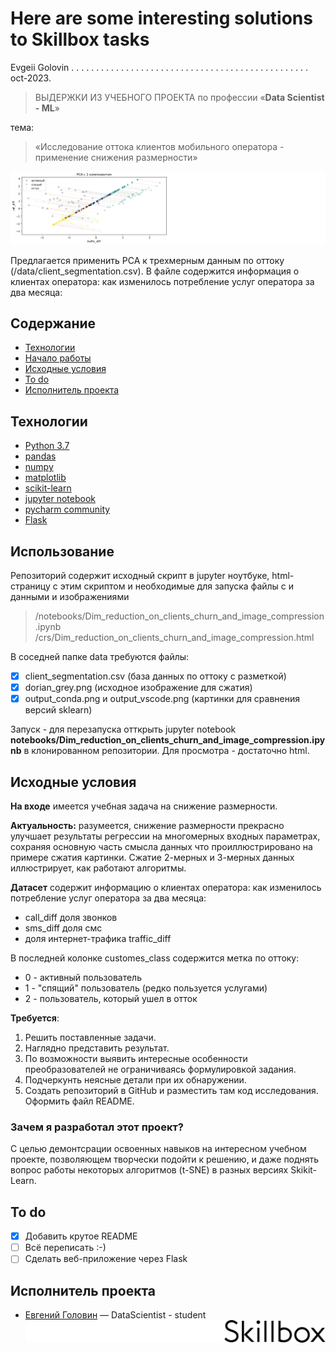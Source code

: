 # Here are some interesting solutions to Skillbox tasks

Evgeii Golovin  . . . . . . . . . . . . . . . . . . . . . . . . . . . . . . . . . . . . . . . . . . . . . . . .  oct-2023.

> ВЫДЕРЖКИ ИЗ УЧЕБНОГО ПРОЕКТА
>  по профессии   «**Data Scientist - ML**»

тема:
> «Исследование оттока клиентов мобильного оператора - применение снижения размерности»

![иллюстрация pca из моего скрипта](/crs/templates/pca_1.png )

Предлагается применить PCA к трехмерным данным по оттоку (/data/client_segmentation.csv). В файле содержится информация о клиентах оператора: как изменилось потребление услуг оператора за два месяца:

## Содержание
- [Технологии](#технологии)
- [Начало работы](#использование)
- [Исходные условия](#исходные-условия)
- [To do](#to-do)
- [Исполнитель проекта](#исполнитель-проекта)

## Технологии
- [Python 3.7](https://www.python.org/downloads/release/python-370/)
- [pandas](https://www.pandas.pydata.org/)
- [numpy](https://www.numpy.org/)
- [matplotlib](https://www.matplotlib.org/)
- [scikit-learn](https://www.scikit-learn.org/stable/)
- [jupyter notebook](https://www.jupyter.org/)
- [pycharm community](https://www.jetbrains.com/pycharm/)
- [Flask](https://www.dashboard.render.com/)

## Использование

Репозиторий содержит исходный скрипт в jupyter ноутбуке, html-страницу c этим скриптом и необходимые для запуска файлы с и данными и изображениями

> /notebooks/Dim_reduction_on_clients_churn_and_image_compression.ipynb
> /crs/Dim_reduction_on_clients_churn_and_image_compression.html

В соседней папке data требуются файлы:
- [x] client_segmentation.csv (база данных по оттоку с разметкой)
- [x] dorian_grey.png (исходное изображение для сжатия)
- [x] output_conda.png и output_vscode.png (картинки для сравнения версий sklearn) 

Запуск - для перезапуска отткрыть jupyter notebook **notebooks/Dim_reduction_on_clients_churn_and_image_compression.ipynb** в клонированном репозитории.
Для просмотра - достаточно html.

## Исходные условия

**На входе** имеется учебная задача на снижение размерности.

**Актуальность:** разумеется, снижение размерности прекрасно улучшает результаты регрессии на многомерных входных параметрах, сохраняя основную часть смысла данных что проиллюстрировано на примере сжатия картинки. Сжатие 2-мерных и 3-мерных данных иллюстрирует, как работают алгоритмы.

**Датасет** содержит информацию о клиентах оператора: как изменилось потребление услуг оператора за два месяца:
- call_diff доля звонков
- sms_diff доля смс
- доля интернет-трафика traffic_diff

В последней колонке customes_class содержится метка по оттоку:
- 0 - активный пользователь
- 1 - "спящий" пользователь (редко пользуется услугами)
- 2 - пользователь, который ушел в отток

**Требуется**:

 1. Решить поставленные задачи.
 2. Наглядно представить результат.
 3. По возможности выявить интересные особенности преобразователей не ограничиваясь формулировкой задания.
 4. Подчеркунть неясные детали при их обнаружении.
 5. Создать репозиторий в GitHub и разместить там код исследования. Оформить файл README.

### Зачем я разработал этот проект?
С целью демонтсрации освоенных навыков на интересном учебном проекте, позволяющем творчески подойти к решению, и даже поднять вопрос работы некоторых алгоритмов (t-SNE) в разных версиях Skikit-Learn.

## To do
- [x] Добавить крутое README
- [ ] Всё переписать :-)
- [ ] Cделать веб-приложение через Flask

## Исполнитель проекта

- [Евгений Головин]([golovin1410@gmail.com](mailto:golovin1410@gmail.com)) — DataScientist - student
![логотип Skillbox](/crs/templates/Skillbox_logo.svg.png )
